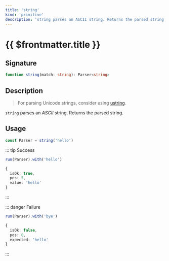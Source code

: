 ```yaml
---
title: 'string'
kind: 'primitive'
description: 'string parses an ASCII string. Returns the parsed string.'
---
```


# {{ $frontmatter.title }}

## Signature

```ts
function string(match: string): Parser<string>
```

## Description

> For parsing Unicode strings, consider using [ustring].

`string` parses an *ASCII* string. Returns the parsed string.

## Usage

```ts
const Parser = string('hello')
```

::: tip Success
```ts
run(Parser).with('hello')

{
  isOk: true,
  pos: 5,
  value: 'hello'
}
```
:::

::: danger Failure
```ts
run(Parser).with('bye')

{
  isOk: false,
  pos: 0,
  expected: 'hello'
}
```
:::

<!-- Parsers. -->

[ustring]: ./ustring.md
